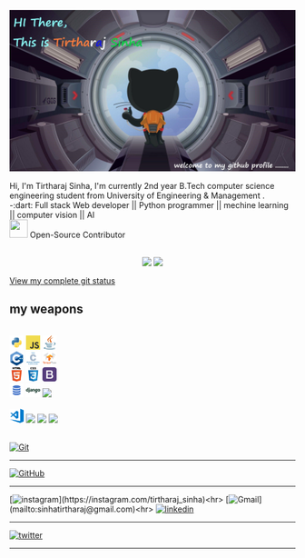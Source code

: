 <p align="center"><img src="wp3082255.jpg" alt="Tirtharaj Sinha github banner" border="0"></p>
Hi, I'm Tirtharaj Sinha, I'm currently 2nd year B.Tech computer science engineering student from University of Engineering & Management .<br>
-:dart: Full stack Web developer || Python programmer || mechine learning || computer vision || AI <br>
<img src="https://icons-for-free.com/iconfiles/png/512/github+logo+social+icon-1320168541937168864.png" height="32px" width="32px"> Open-Source Contributor<br>

<br>
<p align = "center">
<img width="60%" src="https://github-readme-stats.vercel.app/api?username=tirtharajsinha&show_icons=true&theme=tokyonight" />
<img src = "https://github-readme-stats.vercel.app/api/top-langs/?username=tirtharajsinha&langs_count=5&hide=jupyter%20notebook&theme=radical">
  </p>
<a href="https://gitstats.me/tirtharajsinha">View my complete git status</a>


## my weapons
<br/>
<code><img height="25" src="https://raw.githubusercontent.com/github/explore/80688e429a7d4ef2fca1e82350fe8e3517d3494d/topics/python/python.png"></code>
<code><img height="25" src="https://raw.githubusercontent.com/github/explore/80688e429a7d4ef2fca1e82350fe8e3517d3494d/topics/javascript/javascript.png"></code>
<code><img height="25" src="https://raw.githubusercontent.com/github/explore/80688e429a7d4ef2fca1e82350fe8e3517d3494d/topics/java/java.png"></code><br>
<code><img height="25" src="https://raw.githubusercontent.com/github/explore/5c058a388828bb5fde0bcafd4bc867b5bb3f26f3/topics/cpp/cpp.png"></code>
<code><img height="25" src="https://raw.githubusercontent.com/github/explore/80688e429a7d4ef2fca1e82350fe8e3517d3494d/topics/c/c.png"></code>
<code><img height="25" src="https://raw.githubusercontent.com/github/explore/80688e429a7d4ef2fca1e82350fe8e3517d3494d/topics/tensorflow/tensorflow.png"></code><br>
<code><img height="25" src="https://raw.githubusercontent.com/github/explore/80688e429a7d4ef2fca1e82350fe8e3517d3494d/topics/html/html.png"></code>
<code><img height="25" src="https://raw.githubusercontent.com/github/explore/80688e429a7d4ef2fca1e82350fe8e3517d3494d/topics/css/css.png"></code>
<code><img height="25" src="https://raw.githubusercontent.com/github/explore/80688e429a7d4ef2fca1e82350fe8e3517d3494d/topics/bootstrap/bootstrap.png"></code><br>
<code><img height="25" src="https://raw.githubusercontent.com/github/explore/80688e429a7d4ef2fca1e82350fe8e3517d3494d/topics/sql/sql.png"></code>
<code><img height="25" src="https://raw.githubusercontent.com/github/explore/80688e429a7d4ef2fca1e82350fe8e3517d3494d/topics/django/django.png"></code>
<code><img height="25" src="https://static.techspot.com/images2/downloads/topdownload/2014/05/phpMyAdmin.png"></code><br/><br>
<code><img height="25" src="https://raw.githubusercontent.com/github/explore/80688e429a7d4ef2fca1e82350fe8e3517d3494d/topics/visual-studio-code/visual-studio-code.png"></code>
<code><img height="25" src="https://seeklogo.com/images/A/atom-logo-19BD90FF87-seeklogo.com.png"></code>
<code><img height="25" src="https://upload.wikimedia.org/wikipedia/commons/thumb/a/a1/PyCharm_Logo.svg/1024px-PyCharm_Logo.svg.png"></code>
<code><img height="25" src="https://static.javatpoint.com/intellij-idea/images/intellij-idea-tutorial.png"></code>

<br/>
<br>


[![Git](https://img.shields.io/badge/-Git-black?style=flat&logo=git&link=https://github.com/tirtharajsinha)](https://github.com/hritik5102) <hr>
[![GitHub](https://img.shields.io/badge/-GitHub-181717?style=flat&logo=github&link=https://github.com/tirtharajsinha)](https://github.com/tirtharajsinha)<hr>
[![instagram](https://img.shields.io/badge/-tirtharajsinha-purple?style=flat-square&logo=instagram&logoColor=white&link=https://instagram.com/tirtharaj_sinha/")](https://instagram.com/tirtharaj_sinha)<hr>
[![Gmail](https://img.shields.io/badge/-tirtharajsinha-c14438?style=flat-square&logo=Gmail&logoColor=white&link=mailto:sinhatirtharaj@gmail.com")](mailto:sinhatirtharaj@gmail.com)<hr>
[![linkedin](https://img.shields.io/badge/-TirtharajSinha-blue?style=flat-square&logo=Linkedin&logoColor=white&link=https://www.linkedin.com/in/tirtharaj-sinha-89a9541aa/)](https://www.linkedin.com/in/tirtharaj-sinha-89a9541aa/)<hr>
[![twitter](https://img.shields.io/badge/-Tirtharaj-blue?style=flat-square&logo=twitter&logoColor=white&link=https://twitter.com/tirtharaj_sinha)](https://twitter.com/tirtharaj_sinha)<hr>

